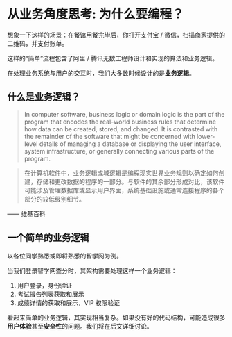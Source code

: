 # 从业务角度思考: 为什么要编程？
想象一下这样的场景：在餐馆用餐完毕后，你打开支付宝 / 微信，扫描商家提供的二维码，并支付账单。

这样的“简单”流程包含了阿里 / 腾讯无数工程师设计和实现的算法和业务逻辑。

在处理业务系统与用户的交互时，我们大多数时候设计的是**业务逻辑**。

## 什么是业务逻辑？
> In computer software, business logic or domain logic is the part of the program that encodes the real-world business rules that determine how data can be created, stored, and changed. It is contrasted with the remainder of the software that might be concerned with lower-level details of managing a database or displaying the user interface, system infrastructure, or generally connecting various parts of the program.

> 在计算机软件中，业务逻辑或域逻辑是编程现实世界业务规则以确定如何创建，存储和更改数据的程序的一部分。与软件的其余部分形成对比，该软件可能涉及管理数据库或显示用户界面，系统基础设施或通常连接程序的各个部分的较低级别细节。

—— 维基百科

## 一个简单的业务逻辑
以各位同学熟悉或即将熟悉的智学网为例。

当我们登录智学网查分时，其架构需要处理这样一个业务逻辑：

1. 用户登录，身份验证
2. 考试报告列表获取和展示
3. 成绩详情的获取和展示，VIP 权限验证

看起来简单的业务逻辑，其实现相当复杂。如果没有好的代码结构，可能造成很多**用户体验**甚至**安全性**的问题。我们将在后文详细讨论。
